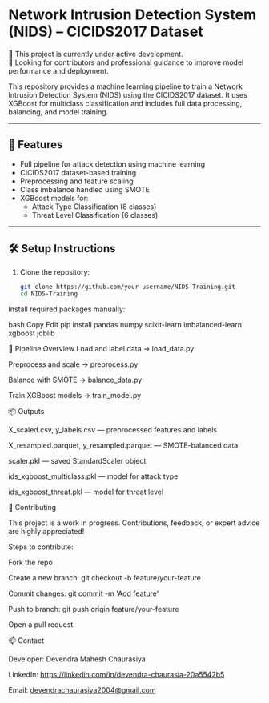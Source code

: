 # Network Intrusion Detection System (NIDS) – CICIDS2017 Dataset

🚧 This project is currently under active development.  
🧠 Looking for contributors and professional guidance to improve model performance and deployment.

This repository provides a machine learning pipeline to train a Network Intrusion Detection System (NIDS) using the CICIDS2017 dataset. It uses XGBoost for multiclass classification and includes full data processing, balancing, and model training.

---

## 📌 Features

- Full pipeline for attack detection using machine learning
- CICIDS2017 dataset-based training
- Preprocessing and feature scaling
- Class imbalance handled using SMOTE
- XGBoost models for:
  - Attack Type Classification (8 classes)
  - Threat Level Classification (6 classes)

---

## 🛠️ Setup Instructions

1. Clone the repository:

   ```bash
   git clone https://github.com/your-username/NIDS-Training.git
   cd NIDS-Training
Install required packages manually:

bash
Copy
Edit
pip install pandas numpy scikit-learn imbalanced-learn xgboost joblib

🔁 Pipeline Overview
Load and label data → load_data.py

Preprocess and scale → preprocess.py

Balance with SMOTE → balance_data.py

Train XGBoost models → train_model.py

📦 Outputs

X_scaled.csv, y_labels.csv — preprocessed features and labels

X_resampled.parquet, y_resampled.parquet — SMOTE-balanced data

scaler.pkl — saved StandardScaler object

ids_xgboost_multiclass.pkl — model for attack type

ids_xgboost_threat.pkl — model for threat level


🤝 Contributing

This project is a work in progress. Contributions, feedback, or expert advice are highly appreciated!

Steps to contribute:

Fork the repo

Create a new branch: git checkout -b feature/your-feature

Commit changes: git commit -m 'Add feature'

Push to branch: git push origin feature/your-feature

Open a pull request


📫 Contact

Developer: Devendra Mahesh Chaurasiya

LinkedIn: https://linkedin.com/in/devendra-chaurasia-20a5542b5

Email: devendrachaurasiya2004@gmail.com

